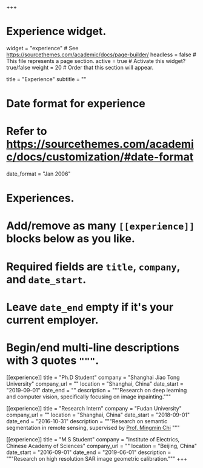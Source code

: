 +++
# Experience widget.
widget = "experience"  # See https://sourcethemes.com/academic/docs/page-builder/
headless = false  # This file represents a page section.
active = true  # Activate this widget? true/false
weight = 20  # Order that this section will appear.

title = "Experience"
subtitle = ""

# Date format for experience
#   Refer to https://sourcethemes.com/academic/docs/customization/#date-format
date_format = "Jan 2006"

# Experiences.
#   Add/remove as many `[[experience]]` blocks below as you like.
#   Required fields are `title`, `company`, and `date_start`.
#   Leave `date_end` empty if it's your current employer.
#   Begin/end multi-line descriptions with 3 quotes `"""`.
[[experience]]
  title = "Ph.D Student"
  company = "Shanghai Jiao Tong University"
  company_url = ""
  location = "Shanghai, China"
  date_start = "2019-09-01"
  date_end = ""
  description = """Research on deep learning and computer vision, specifically focusing on image inpainting."""


[[experience]]
  title = "Research Intern"
  company = "Fudan University"
  company_url = ""
  location = "Shanghai, China"
  date_start = "2018-09-01"
  date_end = "2016-10-31"
  description = """Research on semantic segmentation in remote sensing, supervised by [Prof. Mingmin Chi](http://homepage.fudan.edu.cn/mingmin/) """

[[experience]]
  title = "M.S Student"
  company = "Institute of Electrics, Chinese Academy of Sciences"
  company_url = ""
  location = "Beijing, China"
  date_start = "2016-09-01"
  date_end = "2019-06-01"
  description = """Research on high resolution SAR image geometric calibration."""
+++
